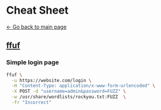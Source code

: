 # Cheat Sheet

[← Go back to main page](./index.md)

## [ffuf](https://github.com/ffuf/ffuf)

### Simple login page

```sh
ffuf \
  -u https://website.com/login \
  -H "Content-Type: application/x-www-form-urlencoded" \
  -X POST -d "username=admin&password=FUZZ" \
  -w /usr/share/wordlists/rockyou.txt:FUZZ  \
  -fr "Incorrect"
```
  
